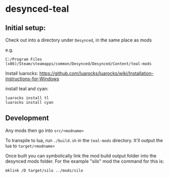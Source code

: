 # desynced-teal

## Initial setup:

Check out into a directory under `Desynced`, in the same place as mods

e.g.

`C:/Program Files (x86)/Steam/steamapps/common/Desynced/Desynced/Content/teal-mods`

Install luarocks: https://github.com/luarocks/luarocks/wiki/Installation-instructions-for-Windows

install teal and cyan:

    luarocks install tl
    luarocks install cyan

## Development

Any mods then go into `src/<modname>`

To transpile to lua, run `./build.sh` in the `teal-mods` directory.  It'll output the lua to `target/<modname>`

Once built you can symbolically link the mod build output folder into the desynced mods folder. For the example "silo" mod the command for this is:

    mklink /D target/silo ../mods/silo
